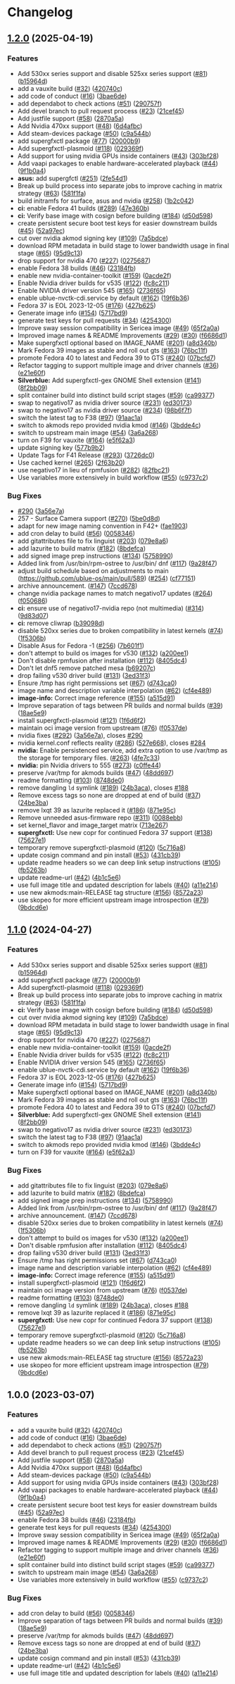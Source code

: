 # Changelog

## [1.2.0](https://github.com/bpbeatty/hwe/compare/v1.1.0...v1.2.0) (2025-04-19)


### Features

* Add 530xx series support and disable 525xx series support ([#81](https://github.com/bpbeatty/hwe/issues/81)) ([b15964d](https://github.com/bpbeatty/hwe/commit/b15964d63c519e4771eb9bbad5233ba965d45cbd))
* add a vauxite build ([#32](https://github.com/bpbeatty/hwe/issues/32)) ([420740c](https://github.com/bpbeatty/hwe/commit/420740cebd61d3c4f727f8e5812bc7760b05869c))
* add code of conduct ([#16](https://github.com/bpbeatty/hwe/issues/16)) ([3bae6de](https://github.com/bpbeatty/hwe/commit/3bae6deda8428167370b820b84b94f571bcdea78))
* add dependabot to check actions ([#51](https://github.com/bpbeatty/hwe/issues/51)) ([290757f](https://github.com/bpbeatty/hwe/commit/290757f606881e0d64048d1b3cf7676c56500c15))
* Add devel branch to pull request process ([#23](https://github.com/bpbeatty/hwe/issues/23)) ([21cef45](https://github.com/bpbeatty/hwe/commit/21cef4521247eed7497b7d2bc3f43d26e07a8c7d))
* Add justfile support ([#58](https://github.com/bpbeatty/hwe/issues/58)) ([2870a5a](https://github.com/bpbeatty/hwe/commit/2870a5aaf154dd33ae1d8592dc2ad8a3e75a6021))
* Add Nvidia 470xx support ([#48](https://github.com/bpbeatty/hwe/issues/48)) ([6d4afbc](https://github.com/bpbeatty/hwe/commit/6d4afbc59dbc278065b7a1b483411b2dc39c347a))
* Add steam-devices package ([#50](https://github.com/bpbeatty/hwe/issues/50)) ([c9a544b](https://github.com/bpbeatty/hwe/commit/c9a544b6a165a349ca7d9953f8627bf01f361ca5))
* add supergfxctl package ([#77](https://github.com/bpbeatty/hwe/issues/77)) ([20000b9](https://github.com/bpbeatty/hwe/commit/20000b9aeab0ee5ad436ad394983dfb20baecb37))
* Add supergfxctl-plasmoid ([#118](https://github.com/bpbeatty/hwe/issues/118)) ([029369f](https://github.com/bpbeatty/hwe/commit/029369f836e170d7d8e15e52da1a4b03edce8a29))
* Add support for using nvidia GPUs inside containers ([#43](https://github.com/bpbeatty/hwe/issues/43)) ([303bf28](https://github.com/bpbeatty/hwe/commit/303bf28d71220264d979f01f7311c0abc7e9a0cc))
* Add vaapi packages to enable hardware-accelerated playback ([#44](https://github.com/bpbeatty/hwe/issues/44)) ([9f1b0a4](https://github.com/bpbeatty/hwe/commit/9f1b0a435655a2e252ccae55423f7a9a8749b475))
* **asus:** add supergfctl ([#251](https://github.com/bpbeatty/hwe/issues/251)) ([2fe54d1](https://github.com/bpbeatty/hwe/commit/2fe54d1f3cde3758495872415d8fea4820563bd9))
* Break up build process into separate jobs to improve caching in matrix strategy ([#63](https://github.com/bpbeatty/hwe/issues/63)) ([581f1fa](https://github.com/bpbeatty/hwe/commit/581f1fa78f3ff59d3405e2ab79e98960fa3d3c1e))
* build initramfs for surface, asus and nvidia ([#258](https://github.com/bpbeatty/hwe/issues/258)) ([1b2c042](https://github.com/bpbeatty/hwe/commit/1b2c042ed3e70fdf5ca4886c408a54d82c9d5c4e))
* **ci:** enable Fedora 41 builds ([#289](https://github.com/bpbeatty/hwe/issues/289)) ([47e360b](https://github.com/bpbeatty/hwe/commit/47e360b7ff005764becb2b696aea043d2233e34d))
* **ci:** Verify base image with cosign before building ([#184](https://github.com/bpbeatty/hwe/issues/184)) ([d50d598](https://github.com/bpbeatty/hwe/commit/d50d59816a2c7ca9434aa8cc498d27f8503f51a9))
* create persistent secure boot test keys for easier downstream builds ([#45](https://github.com/bpbeatty/hwe/issues/45)) ([52a97ec](https://github.com/bpbeatty/hwe/commit/52a97ec21aa21c1b33bd7ce636857de78c3fa9e6))
* cut over nvidia akmod signing key ([#109](https://github.com/bpbeatty/hwe/issues/109)) ([7a5bdce](https://github.com/bpbeatty/hwe/commit/7a5bdce97ceca5205b671332d0cac3491c8ef4dd))
* download RPM metadata in build stage to lower bandwidth usage in final stage ([#65](https://github.com/bpbeatty/hwe/issues/65)) ([95d9c13](https://github.com/bpbeatty/hwe/commit/95d9c132c2f8908d7b5e4fcf7362219286502bb4))
* drop support for nvidia 470 ([#227](https://github.com/bpbeatty/hwe/issues/227)) ([0275687](https://github.com/bpbeatty/hwe/commit/027568799d306cb454a72ecffb62fde17a3cdd85))
* enable Fedora 38 builds ([#46](https://github.com/bpbeatty/hwe/issues/46)) ([23184fb](https://github.com/bpbeatty/hwe/commit/23184fb880521e243c1a906c7181bc7298050836))
* enable new nvidia-container-toolkit ([#159](https://github.com/bpbeatty/hwe/issues/159)) ([0acde2f](https://github.com/bpbeatty/hwe/commit/0acde2f31341370381f64a2b9529e1db03a09b11))
* Enable Nvidia driver builds for v535 ([#122](https://github.com/bpbeatty/hwe/issues/122)) ([fc8c211](https://github.com/bpbeatty/hwe/commit/fc8c2119da8331a1a3c532482c37e091511e89ac))
* Enable NVIDIA driver version 545 ([#165](https://github.com/bpbeatty/hwe/issues/165)) ([2736f65](https://github.com/bpbeatty/hwe/commit/2736f65ba9ec33c78f579851b7b80256af23539a))
* enable ublue-nvctk-cdi.service by default ([#162](https://github.com/bpbeatty/hwe/issues/162)) ([19f6b36](https://github.com/bpbeatty/hwe/commit/19f6b3677b2a41d356ed124b2c3cfb6dceb82eb5))
* Fedora 37 is EOL 2023-12-05 ([#176](https://github.com/bpbeatty/hwe/issues/176)) ([427b625](https://github.com/bpbeatty/hwe/commit/427b625808a767b4ecc2d6a92a4af71d688445cc))
* Generate image info ([#154](https://github.com/bpbeatty/hwe/issues/154)) ([5717bd9](https://github.com/bpbeatty/hwe/commit/5717bd9ee14c4d5990cb63d0ef62baa40c84a031))
* generate test keys for pull requests ([#34](https://github.com/bpbeatty/hwe/issues/34)) ([4254300](https://github.com/bpbeatty/hwe/commit/4254300a0032a1e08d98cd4cf97146d610597102))
* Improve sway session compatibility in Sericea image ([#49](https://github.com/bpbeatty/hwe/issues/49)) ([65f2a0a](https://github.com/bpbeatty/hwe/commit/65f2a0a2abe37ea2e63a23f39c060e4f67d60640))
* Improved image names & README Improvements ([#29](https://github.com/bpbeatty/hwe/issues/29)) ([#30](https://github.com/bpbeatty/hwe/issues/30)) ([f6686d1](https://github.com/bpbeatty/hwe/commit/f6686d1bd6215bd4195ba144c2137e68755dc24e))
* Make supergfxctl optional based on IMAGE_NAME ([#201](https://github.com/bpbeatty/hwe/issues/201)) ([a8d340b](https://github.com/bpbeatty/hwe/commit/a8d340bf62e30fdbd592b82b14b73e6516d16987))
* Mark Fedora 39 images as stable and roll out gts ([#163](https://github.com/bpbeatty/hwe/issues/163)) ([76bc11f](https://github.com/bpbeatty/hwe/commit/76bc11f234ba9f6e9e979d9c888a43663df857bf))
* promote Fedora 40 to latest and Fedora 39 to GTS ([#240](https://github.com/bpbeatty/hwe/issues/240)) ([07bcfd7](https://github.com/bpbeatty/hwe/commit/07bcfd72f5ab0167b9f218219a8501418f239171))
* Refactor tagging to support multiple image and driver channels ([#36](https://github.com/bpbeatty/hwe/issues/36)) ([e21e60f](https://github.com/bpbeatty/hwe/commit/e21e60fc47b1b5618a18eb567b031007a0c6f6eb))
* **Silverblue:** Add supergfxctl-gex GNOME Shell extension ([#141](https://github.com/bpbeatty/hwe/issues/141)) ([8f2bb09](https://github.com/bpbeatty/hwe/commit/8f2bb095a40bfbce5857316bbbc364cfdffa0d7b))
* split container build into distinct build script stages ([#59](https://github.com/bpbeatty/hwe/issues/59)) ([ca99377](https://github.com/bpbeatty/hwe/commit/ca9937787fd68291930c0a61d56bf254f52d3430))
* swap to negativo17 as nvidia driver source ([#231](https://github.com/bpbeatty/hwe/issues/231)) ([ed30173](https://github.com/bpbeatty/hwe/commit/ed301734d4c60d8cc1d15f7335af7505386eb93f))
* swap to negativo17 as nvidia driver source ([#234](https://github.com/bpbeatty/hwe/issues/234)) ([98b6f7f](https://github.com/bpbeatty/hwe/commit/98b6f7f2b40e9440279a04a4af872f82f6470e51))
* switch the latest tag to F38 ([#97](https://github.com/bpbeatty/hwe/issues/97)) ([91aac1a](https://github.com/bpbeatty/hwe/commit/91aac1ad00cb78e86edb3f284a5d224f0146e0ef))
* switch to akmods repo provided nvidia kmod ([#146](https://github.com/bpbeatty/hwe/issues/146)) ([3bdde4c](https://github.com/bpbeatty/hwe/commit/3bdde4cb32fb9c6965c81fad026c504454554691))
* switch to upstream main image ([#54](https://github.com/bpbeatty/hwe/issues/54)) ([3a6a268](https://github.com/bpbeatty/hwe/commit/3a6a26853e8813439c38e05b5bd841db8821a9fc))
* turn on F39 for vauxite ([#164](https://github.com/bpbeatty/hwe/issues/164)) ([e5f62a3](https://github.com/bpbeatty/hwe/commit/e5f62a3e1e8cca1a5b822865f27e6c12ac350490))
* update signing key ([577b9b2](https://github.com/bpbeatty/hwe/commit/577b9b2c1942aebcb5057f2e3cd807f23d095ceb))
* Update Tags for F41 Release ([#293](https://github.com/bpbeatty/hwe/issues/293)) ([3726dc0](https://github.com/bpbeatty/hwe/commit/3726dc0e8193dd54cb220b1b827a0294d188dc32))
* Use cached kernel ([#265](https://github.com/bpbeatty/hwe/issues/265)) ([2f63b20](https://github.com/bpbeatty/hwe/commit/2f63b20163734a45c9491727d41affb1e6a08269))
* use negativo17 in lieu of rpmfusion ([#282](https://github.com/bpbeatty/hwe/issues/282)) ([82fbc21](https://github.com/bpbeatty/hwe/commit/82fbc211ff51ff204fb69e8f22efcd3528bbea39))
* Use variables more extensively in build workflow ([#55](https://github.com/bpbeatty/hwe/issues/55)) ([c9737c2](https://github.com/bpbeatty/hwe/commit/c9737c271e60679ff05050dcad4f60b30db8709f))


### Bug Fixes

* [#290](https://github.com/bpbeatty/hwe/issues/290) ([3a56e7a](https://github.com/bpbeatty/hwe/commit/3a56e7a2466c5e96321855ec49ef84e76e75ffe8))
* 257 - Surface Camera support ([#270](https://github.com/bpbeatty/hwe/issues/270)) ([5be0d8d](https://github.com/bpbeatty/hwe/commit/5be0d8d432b89fb7fd9acb7fe3bca2326b113739))
* adapt for new image naming convention in F42+ ([fae1903](https://github.com/bpbeatty/hwe/commit/fae19036e54ed0aeb39bbe3e3e24881b6980609d))
* add cron delay to build ([#56](https://github.com/bpbeatty/hwe/issues/56)) ([0058346](https://github.com/bpbeatty/hwe/commit/0058346750096c225bbad537d3263b6bd7cbf345))
* add gitattributes file to fix linguist ([#203](https://github.com/bpbeatty/hwe/issues/203)) ([079e8a6](https://github.com/bpbeatty/hwe/commit/079e8a691d91b6c3d9b18a23f035229652546a62))
* add lazurite to build matrix ([#182](https://github.com/bpbeatty/hwe/issues/182)) ([8bdefca](https://github.com/bpbeatty/hwe/commit/8bdefcade0ce9b554a773d5f831146b8d174fb44))
* add signed image prep instructions ([#134](https://github.com/bpbeatty/hwe/issues/134)) ([5758990](https://github.com/bpbeatty/hwe/commit/5758990646e2880f1639fd28974c234b5a15d0bf))
* Added link from /usr/bin/rpm-ostree to /usr/bin/ dnf ([#117](https://github.com/bpbeatty/hwe/issues/117)) ([9a28f47](https://github.com/bpbeatty/hwe/commit/9a28f471e787b7adce4b32920b96cc84cdb9c40a))
* adjust build schedule based on adjustments to main (https://github.com/ublue-os/main/pull/589) ([#254](https://github.com/bpbeatty/hwe/issues/254)) ([cf77151](https://github.com/bpbeatty/hwe/commit/cf7715106b10587f741c6e4bd3391f608906e8b0))
* archive announcement. ([#147](https://github.com/bpbeatty/hwe/issues/147)) ([7ccd678](https://github.com/bpbeatty/hwe/commit/7ccd6787036a502ffec3da9dd695a5f4ea62c673))
* change nvidia package names to match negativo17 updates ([#264](https://github.com/bpbeatty/hwe/issues/264)) ([f050686](https://github.com/bpbeatty/hwe/commit/f050686e82c0d0ab4730ccc483a795dd1c85e290))
* **ci:** ensure use of negativo17-nvidia repo (not multimedia) ([#314](https://github.com/bpbeatty/hwe/issues/314)) ([9d83d07](https://github.com/bpbeatty/hwe/commit/9d83d07f39a99bf0fbd4fa85c684084771378ddc))
* **ci:** remove cliwrap ([b39098d](https://github.com/bpbeatty/hwe/commit/b39098db5e043d5afdbf6bb288b91b233b7b78e1))
* disable 520xx series due to broken compatibility in latest kernels ([#74](https://github.com/bpbeatty/hwe/issues/74)) ([1f5306b](https://github.com/bpbeatty/hwe/commit/1f5306bf30651aac2486dcce0e8785112bdb2f38))
* Disable Asus for Fedora -1 ([#256](https://github.com/bpbeatty/hwe/issues/256)) ([7b601f1](https://github.com/bpbeatty/hwe/commit/7b601f1a1f4db4ffd8adb4c8987d8cb14089b2f3))
* don't attempt to build os images for v530 ([#132](https://github.com/bpbeatty/hwe/issues/132)) ([a200ee1](https://github.com/bpbeatty/hwe/commit/a200ee17f416d317271d2eb138128c82cb03b2c9))
* Don't disable rpmfusion after installation ([#112](https://github.com/bpbeatty/hwe/issues/112)) ([8405dc4](https://github.com/bpbeatty/hwe/commit/8405dc42be847b4a75434725066715553fa13ee3))
* Don't let dnf5 remove patched mesa ([b69207c](https://github.com/bpbeatty/hwe/commit/b69207cacf900636fd5acaa43a48a9e80dc221f6))
* drop failing v530 driver build ([#131](https://github.com/bpbeatty/hwe/issues/131)) ([3ed31f3](https://github.com/bpbeatty/hwe/commit/3ed31f33e11bb4dd3a3cacf595346fed4aef6861))
* Ensure /tmp has right permissions set ([#67](https://github.com/bpbeatty/hwe/issues/67)) ([d743ca0](https://github.com/bpbeatty/hwe/commit/d743ca0a0afd3572e2af83c1d075398d17db9c33))
* image name and description variable interpolation ([#62](https://github.com/bpbeatty/hwe/issues/62)) ([cf4e489](https://github.com/bpbeatty/hwe/commit/cf4e489c60871cc1bcf3fcd0f797bfbe22bd5731))
* **image-info:** Correct image reference ([#155](https://github.com/bpbeatty/hwe/issues/155)) ([a515d91](https://github.com/bpbeatty/hwe/commit/a515d916002f9a0f9262b53f7bc4c9205b9b3bd7))
* Improve separation of tags between PR builds and normal builds ([#39](https://github.com/bpbeatty/hwe/issues/39)) ([18ae5e9](https://github.com/bpbeatty/hwe/commit/18ae5e951bde4024f0a8e02b4d424402962f8853))
* install supergfxctl-plasmoid ([#121](https://github.com/bpbeatty/hwe/issues/121)) ([1f6d6f2](https://github.com/bpbeatty/hwe/commit/1f6d6f2da87912a2e716bc1f9084228c627c617a))
* maintain oci image version from upstream ([#76](https://github.com/bpbeatty/hwe/issues/76)) ([f0537de](https://github.com/bpbeatty/hwe/commit/f0537de2c808b6e12fdb3962e401bc34389aefa6))
* nvidia fixes ([#292](https://github.com/bpbeatty/hwe/issues/292)) ([3a56e7a](https://github.com/bpbeatty/hwe/commit/3a56e7a2466c5e96321855ec49ef84e76e75ffe8)), closes [#290](https://github.com/bpbeatty/hwe/issues/290)
* nvidia kernel.conf reflects reality ([#286](https://github.com/bpbeatty/hwe/issues/286)) ([527e668](https://github.com/bpbeatty/hwe/commit/527e668dc443c5c725f83ad4d5e69284ece48e99)), closes [#284](https://github.com/bpbeatty/hwe/issues/284)
* **nvidia:** Enable persistenced service, add extra option to use /var/tmp as the storage for temporary files. ([#263](https://github.com/bpbeatty/hwe/issues/263)) ([4fe7c33](https://github.com/bpbeatty/hwe/commit/4fe7c3370ab7361e60b73567591b333852fc9d7b))
* **nvidia:** pin Nvidia drivers to 555 ([#273](https://github.com/bpbeatty/hwe/issues/273)) ([c0ffe44](https://github.com/bpbeatty/hwe/commit/c0ffe44db571aa6cc8965136dc115fb1b2f0a6f6))
* preserve /var/tmp for akmods builds ([#47](https://github.com/bpbeatty/hwe/issues/47)) ([48dd697](https://github.com/bpbeatty/hwe/commit/48dd697ff4cab166256603db34a43ccd13884f8f))
* readme formatting ([#103](https://github.com/bpbeatty/hwe/issues/103)) ([8748de0](https://github.com/bpbeatty/hwe/commit/8748de008df00c9af097729542f85930b35ba95f))
* remove dangling `ld` symlink ([#189](https://github.com/bpbeatty/hwe/issues/189)) ([24b3aca](https://github.com/bpbeatty/hwe/commit/24b3acabf9f381b7a8164ab367e26578cf517ed4)), closes [#188](https://github.com/bpbeatty/hwe/issues/188)
* Remove excess tags so none are dropped at end of build ([#37](https://github.com/bpbeatty/hwe/issues/37)) ([24be3ba](https://github.com/bpbeatty/hwe/commit/24be3ba6b005ea8229a8523b519a51acb64c103e))
* remove lxqt 39 as lazurite replaced it ([#186](https://github.com/bpbeatty/hwe/issues/186)) ([871e95c](https://github.com/bpbeatty/hwe/commit/871e95c22dff52f3fbc607a1ee49b939014522c3))
* Remove unneeded asus-firmware repo ([#311](https://github.com/bpbeatty/hwe/issues/311)) ([0088ebb](https://github.com/bpbeatty/hwe/commit/0088ebb9b93b2d691e1df26e5fe0d7e7e2b1d19d))
* set kernel_flavor and image_target matrix ([713e267](https://github.com/bpbeatty/hwe/commit/713e267181196c16fe24aa46cb7ab9e4ad9748a1))
* **supergfxctl:** Use new copr for continued Fedora 37 support ([#138](https://github.com/bpbeatty/hwe/issues/138)) ([75627e1](https://github.com/bpbeatty/hwe/commit/75627e140689404e6e3de18f2b86adb88dbe3529))
* temporary remove supergfxctl-plasmoid ([#120](https://github.com/bpbeatty/hwe/issues/120)) ([5c716a8](https://github.com/bpbeatty/hwe/commit/5c716a8178dd5a07970bcdf94302fd7d033c6824))
* update cosign command and pin install ([#53](https://github.com/bpbeatty/hwe/issues/53)) ([431cb39](https://github.com/bpbeatty/hwe/commit/431cb395cdbf1384f31c80e6b62fe2906ffa5f6c))
* update readme headers so we can deep link setup instructions ([#105](https://github.com/bpbeatty/hwe/issues/105)) ([fb5263b](https://github.com/bpbeatty/hwe/commit/fb5263b331827d8c51c8e6644a847b4a1c835f12))
* update readme-url ([#42](https://github.com/bpbeatty/hwe/issues/42)) ([4b1c5e6](https://github.com/bpbeatty/hwe/commit/4b1c5e6bc5285d82347881323885701899695cf3))
* use full image title and updated description for labels ([#40](https://github.com/bpbeatty/hwe/issues/40)) ([a11e214](https://github.com/bpbeatty/hwe/commit/a11e21496a60a51c2b89e5a5a8267fc30fd90f21))
* use new akmods:main-RELEASE tag structure ([#156](https://github.com/bpbeatty/hwe/issues/156)) ([8572a23](https://github.com/bpbeatty/hwe/commit/8572a23698b36b2fcdf28d87e980c3c9ec95cacc))
* use skopeo for more efficient upstream image introspection ([#79](https://github.com/bpbeatty/hwe/issues/79)) ([9bdcd6e](https://github.com/bpbeatty/hwe/commit/9bdcd6eff5b1cf0d5d8db3b69af6d7fabfce3e18))

## [1.1.0](https://github.com/ublue-os/hwe/compare/v1.0.0...v1.1.0) (2024-04-27)


### Features

* Add 530xx series support and disable 525xx series support ([#81](https://github.com/ublue-os/hwe/issues/81)) ([b15964d](https://github.com/ublue-os/hwe/commit/b15964d63c519e4771eb9bbad5233ba965d45cbd))
* add supergfxctl package ([#77](https://github.com/ublue-os/hwe/issues/77)) ([20000b9](https://github.com/ublue-os/hwe/commit/20000b9aeab0ee5ad436ad394983dfb20baecb37))
* Add supergfxctl-plasmoid ([#118](https://github.com/ublue-os/hwe/issues/118)) ([029369f](https://github.com/ublue-os/hwe/commit/029369f836e170d7d8e15e52da1a4b03edce8a29))
* Break up build process into separate jobs to improve caching in matrix strategy ([#63](https://github.com/ublue-os/hwe/issues/63)) ([581f1fa](https://github.com/ublue-os/hwe/commit/581f1fa78f3ff59d3405e2ab79e98960fa3d3c1e))
* **ci:** Verify base image with cosign before building ([#184](https://github.com/ublue-os/hwe/issues/184)) ([d50d598](https://github.com/ublue-os/hwe/commit/d50d59816a2c7ca9434aa8cc498d27f8503f51a9))
* cut over nvidia akmod signing key ([#109](https://github.com/ublue-os/hwe/issues/109)) ([7a5bdce](https://github.com/ublue-os/hwe/commit/7a5bdce97ceca5205b671332d0cac3491c8ef4dd))
* download RPM metadata in build stage to lower bandwidth usage in final stage ([#65](https://github.com/ublue-os/hwe/issues/65)) ([95d9c13](https://github.com/ublue-os/hwe/commit/95d9c132c2f8908d7b5e4fcf7362219286502bb4))
* drop support for nvidia 470 ([#227](https://github.com/ublue-os/hwe/issues/227)) ([0275687](https://github.com/ublue-os/hwe/commit/027568799d306cb454a72ecffb62fde17a3cdd85))
* enable new nvidia-container-toolkit ([#159](https://github.com/ublue-os/hwe/issues/159)) ([0acde2f](https://github.com/ublue-os/hwe/commit/0acde2f31341370381f64a2b9529e1db03a09b11))
* Enable Nvidia driver builds for v535 ([#122](https://github.com/ublue-os/hwe/issues/122)) ([fc8c211](https://github.com/ublue-os/hwe/commit/fc8c2119da8331a1a3c532482c37e091511e89ac))
* Enable NVIDIA driver version 545 ([#165](https://github.com/ublue-os/hwe/issues/165)) ([2736f65](https://github.com/ublue-os/hwe/commit/2736f65ba9ec33c78f579851b7b80256af23539a))
* enable ublue-nvctk-cdi.service by default ([#162](https://github.com/ublue-os/hwe/issues/162)) ([19f6b36](https://github.com/ublue-os/hwe/commit/19f6b3677b2a41d356ed124b2c3cfb6dceb82eb5))
* Fedora 37 is EOL 2023-12-05 ([#176](https://github.com/ublue-os/hwe/issues/176)) ([427b625](https://github.com/ublue-os/hwe/commit/427b625808a767b4ecc2d6a92a4af71d688445cc))
* Generate image info ([#154](https://github.com/ublue-os/hwe/issues/154)) ([5717bd9](https://github.com/ublue-os/hwe/commit/5717bd9ee14c4d5990cb63d0ef62baa40c84a031))
* Make supergfxctl optional based on IMAGE_NAME ([#201](https://github.com/ublue-os/hwe/issues/201)) ([a8d340b](https://github.com/ublue-os/hwe/commit/a8d340bf62e30fdbd592b82b14b73e6516d16987))
* Mark Fedora 39 images as stable and roll out gts ([#163](https://github.com/ublue-os/hwe/issues/163)) ([76bc11f](https://github.com/ublue-os/hwe/commit/76bc11f234ba9f6e9e979d9c888a43663df857bf))
* promote Fedora 40 to latest and Fedora 39 to GTS ([#240](https://github.com/ublue-os/hwe/issues/240)) ([07bcfd7](https://github.com/ublue-os/hwe/commit/07bcfd72f5ab0167b9f218219a8501418f239171))
* **Silverblue:** Add supergfxctl-gex GNOME Shell extension ([#141](https://github.com/ublue-os/hwe/issues/141)) ([8f2bb09](https://github.com/ublue-os/hwe/commit/8f2bb095a40bfbce5857316bbbc364cfdffa0d7b))
* swap to negativo17 as nvidia driver source ([#231](https://github.com/ublue-os/hwe/issues/231)) ([ed30173](https://github.com/ublue-os/hwe/commit/ed301734d4c60d8cc1d15f7335af7505386eb93f))
* switch the latest tag to F38 ([#97](https://github.com/ublue-os/hwe/issues/97)) ([91aac1a](https://github.com/ublue-os/hwe/commit/91aac1ad00cb78e86edb3f284a5d224f0146e0ef))
* switch to akmods repo provided nvidia kmod ([#146](https://github.com/ublue-os/hwe/issues/146)) ([3bdde4c](https://github.com/ublue-os/hwe/commit/3bdde4cb32fb9c6965c81fad026c504454554691))
* turn on F39 for vauxite ([#164](https://github.com/ublue-os/hwe/issues/164)) ([e5f62a3](https://github.com/ublue-os/hwe/commit/e5f62a3e1e8cca1a5b822865f27e6c12ac350490))


### Bug Fixes

* add gitattributes file to fix linguist ([#203](https://github.com/ublue-os/hwe/issues/203)) ([079e8a6](https://github.com/ublue-os/hwe/commit/079e8a691d91b6c3d9b18a23f035229652546a62))
* add lazurite to build matrix ([#182](https://github.com/ublue-os/hwe/issues/182)) ([8bdefca](https://github.com/ublue-os/hwe/commit/8bdefcade0ce9b554a773d5f831146b8d174fb44))
* add signed image prep instructions ([#134](https://github.com/ublue-os/hwe/issues/134)) ([5758990](https://github.com/ublue-os/hwe/commit/5758990646e2880f1639fd28974c234b5a15d0bf))
* Added link from /usr/bin/rpm-ostree to /usr/bin/ dnf ([#117](https://github.com/ublue-os/hwe/issues/117)) ([9a28f47](https://github.com/ublue-os/hwe/commit/9a28f471e787b7adce4b32920b96cc84cdb9c40a))
* archive announcement. ([#147](https://github.com/ublue-os/hwe/issues/147)) ([7ccd678](https://github.com/ublue-os/hwe/commit/7ccd6787036a502ffec3da9dd695a5f4ea62c673))
* disable 520xx series due to broken compatibility in latest kernels ([#74](https://github.com/ublue-os/hwe/issues/74)) ([1f5306b](https://github.com/ublue-os/hwe/commit/1f5306bf30651aac2486dcce0e8785112bdb2f38))
* don't attempt to build os images for v530 ([#132](https://github.com/ublue-os/hwe/issues/132)) ([a200ee1](https://github.com/ublue-os/hwe/commit/a200ee17f416d317271d2eb138128c82cb03b2c9))
* Don't disable rpmfusion after installation ([#112](https://github.com/ublue-os/hwe/issues/112)) ([8405dc4](https://github.com/ublue-os/hwe/commit/8405dc42be847b4a75434725066715553fa13ee3))
* drop failing v530 driver build ([#131](https://github.com/ublue-os/hwe/issues/131)) ([3ed31f3](https://github.com/ublue-os/hwe/commit/3ed31f33e11bb4dd3a3cacf595346fed4aef6861))
* Ensure /tmp has right permissions set ([#67](https://github.com/ublue-os/hwe/issues/67)) ([d743ca0](https://github.com/ublue-os/hwe/commit/d743ca0a0afd3572e2af83c1d075398d17db9c33))
* image name and description variable interpolation ([#62](https://github.com/ublue-os/hwe/issues/62)) ([cf4e489](https://github.com/ublue-os/hwe/commit/cf4e489c60871cc1bcf3fcd0f797bfbe22bd5731))
* **image-info:** Correct image reference ([#155](https://github.com/ublue-os/hwe/issues/155)) ([a515d91](https://github.com/ublue-os/hwe/commit/a515d916002f9a0f9262b53f7bc4c9205b9b3bd7))
* install supergfxctl-plasmoid ([#121](https://github.com/ublue-os/hwe/issues/121)) ([1f6d6f2](https://github.com/ublue-os/hwe/commit/1f6d6f2da87912a2e716bc1f9084228c627c617a))
* maintain oci image version from upstream ([#76](https://github.com/ublue-os/hwe/issues/76)) ([f0537de](https://github.com/ublue-os/hwe/commit/f0537de2c808b6e12fdb3962e401bc34389aefa6))
* readme formatting ([#103](https://github.com/ublue-os/hwe/issues/103)) ([8748de0](https://github.com/ublue-os/hwe/commit/8748de008df00c9af097729542f85930b35ba95f))
* remove dangling `ld` symlink ([#189](https://github.com/ublue-os/hwe/issues/189)) ([24b3aca](https://github.com/ublue-os/hwe/commit/24b3acabf9f381b7a8164ab367e26578cf517ed4)), closes [#188](https://github.com/ublue-os/hwe/issues/188)
* remove lxqt 39 as lazurite replaced it ([#186](https://github.com/ublue-os/hwe/issues/186)) ([871e95c](https://github.com/ublue-os/hwe/commit/871e95c22dff52f3fbc607a1ee49b939014522c3))
* **supergfxctl:** Use new copr for continued Fedora 37 support ([#138](https://github.com/ublue-os/hwe/issues/138)) ([75627e1](https://github.com/ublue-os/hwe/commit/75627e140689404e6e3de18f2b86adb88dbe3529))
* temporary remove supergfxctl-plasmoid ([#120](https://github.com/ublue-os/hwe/issues/120)) ([5c716a8](https://github.com/ublue-os/hwe/commit/5c716a8178dd5a07970bcdf94302fd7d033c6824))
* update readme headers so we can deep link setup instructions ([#105](https://github.com/ublue-os/hwe/issues/105)) ([fb5263b](https://github.com/ublue-os/hwe/commit/fb5263b331827d8c51c8e6644a847b4a1c835f12))
* use new akmods:main-RELEASE tag structure ([#156](https://github.com/ublue-os/hwe/issues/156)) ([8572a23](https://github.com/ublue-os/hwe/commit/8572a23698b36b2fcdf28d87e980c3c9ec95cacc))
* use skopeo for more efficient upstream image introspection ([#79](https://github.com/ublue-os/hwe/issues/79)) ([9bdcd6e](https://github.com/ublue-os/hwe/commit/9bdcd6eff5b1cf0d5d8db3b69af6d7fabfce3e18))

## 1.0.0 (2023-03-07)


### Features

* add a vauxite build ([#32](https://github.com/ublue-os/nvidia/issues/32)) ([420740c](https://github.com/ublue-os/nvidia/commit/420740cebd61d3c4f727f8e5812bc7760b05869c))
* add code of conduct ([#16](https://github.com/ublue-os/nvidia/issues/16)) ([3bae6de](https://github.com/ublue-os/nvidia/commit/3bae6deda8428167370b820b84b94f571bcdea78))
* add dependabot to check actions ([#51](https://github.com/ublue-os/nvidia/issues/51)) ([290757f](https://github.com/ublue-os/nvidia/commit/290757f606881e0d64048d1b3cf7676c56500c15))
* Add devel branch to pull request process ([#23](https://github.com/ublue-os/nvidia/issues/23)) ([21cef45](https://github.com/ublue-os/nvidia/commit/21cef4521247eed7497b7d2bc3f43d26e07a8c7d))
* Add justfile support ([#58](https://github.com/ublue-os/nvidia/issues/58)) ([2870a5a](https://github.com/ublue-os/nvidia/commit/2870a5aaf154dd33ae1d8592dc2ad8a3e75a6021))
* Add Nvidia 470xx support ([#48](https://github.com/ublue-os/nvidia/issues/48)) ([6d4afbc](https://github.com/ublue-os/nvidia/commit/6d4afbc59dbc278065b7a1b483411b2dc39c347a))
* Add steam-devices package ([#50](https://github.com/ublue-os/nvidia/issues/50)) ([c9a544b](https://github.com/ublue-os/nvidia/commit/c9a544b6a165a349ca7d9953f8627bf01f361ca5))
* Add support for using nvidia GPUs inside containers ([#43](https://github.com/ublue-os/nvidia/issues/43)) ([303bf28](https://github.com/ublue-os/nvidia/commit/303bf28d71220264d979f01f7311c0abc7e9a0cc))
* Add vaapi packages to enable hardware-accelerated playback ([#44](https://github.com/ublue-os/nvidia/issues/44)) ([9f1b0a4](https://github.com/ublue-os/nvidia/commit/9f1b0a435655a2e252ccae55423f7a9a8749b475))
* create persistent secure boot test keys for easier downstream builds ([#45](https://github.com/ublue-os/nvidia/issues/45)) ([52a97ec](https://github.com/ublue-os/nvidia/commit/52a97ec21aa21c1b33bd7ce636857de78c3fa9e6))
* enable Fedora 38 builds ([#46](https://github.com/ublue-os/nvidia/issues/46)) ([23184fb](https://github.com/ublue-os/nvidia/commit/23184fb880521e243c1a906c7181bc7298050836))
* generate test keys for pull requests ([#34](https://github.com/ublue-os/nvidia/issues/34)) ([4254300](https://github.com/ublue-os/nvidia/commit/4254300a0032a1e08d98cd4cf97146d610597102))
* Improve sway session compatibility in Sericea image ([#49](https://github.com/ublue-os/nvidia/issues/49)) ([65f2a0a](https://github.com/ublue-os/nvidia/commit/65f2a0a2abe37ea2e63a23f39c060e4f67d60640))
* Improved image names & README Improvements ([#29](https://github.com/ublue-os/nvidia/issues/29)) ([#30](https://github.com/ublue-os/nvidia/issues/30)) ([f6686d1](https://github.com/ublue-os/nvidia/commit/f6686d1bd6215bd4195ba144c2137e68755dc24e))
* Refactor tagging to support multiple image and driver channels ([#36](https://github.com/ublue-os/nvidia/issues/36)) ([e21e60f](https://github.com/ublue-os/nvidia/commit/e21e60fc47b1b5618a18eb567b031007a0c6f6eb))
* split container build into distinct build script stages ([#59](https://github.com/ublue-os/nvidia/issues/59)) ([ca99377](https://github.com/ublue-os/nvidia/commit/ca9937787fd68291930c0a61d56bf254f52d3430))
* switch to upstream main image ([#54](https://github.com/ublue-os/nvidia/issues/54)) ([3a6a268](https://github.com/ublue-os/nvidia/commit/3a6a26853e8813439c38e05b5bd841db8821a9fc))
* Use variables more extensively in build workflow ([#55](https://github.com/ublue-os/nvidia/issues/55)) ([c9737c2](https://github.com/ublue-os/nvidia/commit/c9737c271e60679ff05050dcad4f60b30db8709f))


### Bug Fixes

* add cron delay to build ([#56](https://github.com/ublue-os/nvidia/issues/56)) ([0058346](https://github.com/ublue-os/nvidia/commit/0058346750096c225bbad537d3263b6bd7cbf345))
* Improve separation of tags between PR builds and normal builds ([#39](https://github.com/ublue-os/nvidia/issues/39)) ([18ae5e9](https://github.com/ublue-os/nvidia/commit/18ae5e951bde4024f0a8e02b4d424402962f8853))
* preserve /var/tmp for akmods builds ([#47](https://github.com/ublue-os/nvidia/issues/47)) ([48dd697](https://github.com/ublue-os/nvidia/commit/48dd697ff4cab166256603db34a43ccd13884f8f))
* Remove excess tags so none are dropped at end of build ([#37](https://github.com/ublue-os/nvidia/issues/37)) ([24be3ba](https://github.com/ublue-os/nvidia/commit/24be3ba6b005ea8229a8523b519a51acb64c103e))
* update cosign command and pin install ([#53](https://github.com/ublue-os/nvidia/issues/53)) ([431cb39](https://github.com/ublue-os/nvidia/commit/431cb395cdbf1384f31c80e6b62fe2906ffa5f6c))
* update readme-url ([#42](https://github.com/ublue-os/nvidia/issues/42)) ([4b1c5e6](https://github.com/ublue-os/nvidia/commit/4b1c5e6bc5285d82347881323885701899695cf3))
* use full image title and updated description for labels ([#40](https://github.com/ublue-os/nvidia/issues/40)) ([a11e214](https://github.com/ublue-os/nvidia/commit/a11e21496a60a51c2b89e5a5a8267fc30fd90f21))
